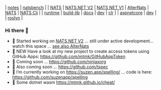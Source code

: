 | [notes](https://github.com/mtmk/notes)
| [natsbench](https://github.com/mtmk/natsbench)
|
| [NATS](https://nats.io/)
| [NATS.NET V2](https://github.com/nats-io/nats.net.v2)
| [NATS NET V1](https://github.com/nats-io/nats.net)
| [AlterNats](https://github.com/Cysharp/AlterNats)
| [NATS](https://github.com/nats-io)
| [NATS Cli](https://github.com/nats-io/natscli)
|
| [runtime](https://github.com/dotnet/runtime)
| [build-lib](https://github.com/dotnet/runtime/blob/main/docs/workflow/building/libraries/README.md)
| [docs](https://github.com/dotnet/runtime/blob/main/docs/README.md)
| [dev](https://github.com/dotnet/runtime/blob/main/docs/workflow/README.md)
| [clr](https://github.com/dotnet/runtime/blob/main/docs/workflow/debugging/coreclr/debugging-runtime.md)
| 
| [aspnetcore](https://github.com/dotnet/aspnetcore)
| [dev](https://github.com/dotnet/aspnetcore/blob/main/docs/BuildFromSource.md)
|
| [roslyn](https://github.com/dotnet/roslyn)
|

### Hi there 👋

- 🌟 Started working on [NATS.NET V2](https://github.com/nats-io/nats.net.v2) ... still under active development... watch this space ... [see also AlterNats](https://github.com/Cysharp/AlterNats)
- 🌟 NEW Have a look at my new project to create access tokens using GitHub Apps: https://github.com/mtmk/GitHubAppToken
- 🔭 Coming soon ...  https://github.com/ninjaxorg
- 🔭 Also coming soon ...  https://github.com/tspec
- 🔭 I’m currently working on https://suzen.app/spelling/ ... code is here: https://github.com/suzenapp/spelling
- 🌱 Some dotnet wasm https://mtmk.github.io/cheat/

<!--
**mtmk/mtmk** is a ✨ _special_ ✨ repository because its `README.md` (this file) appears on your GitHub profile.

Here are some ideas to get you started:

- 🔭 I’m currently working on ...
- 🌱 I’m currently learning ...
- 👯 I’m looking to collaborate on ...
- 🤔 I’m looking for help with ...
- 💬 Ask me about ...
- 📫 How to reach me: ...
- 😄 Pronouns: ...
- ⚡ Fun fact: ...
-->
